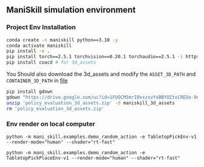 ## ManiSkill simulation environment
### Project Env Installation

```bash 
conda create -n maniskill python==3.10 -y
conda activate maniskill
pip install -e .
pip install torch==2.5.1 torchvision==0.20.1 torchaudio==2.5.1 -i https://pypi.tuna.tsinghua.edu.cn/simple --extra-index-url https://download.pytorch.org/whl/cu121
pip install coacd # for 3d_assets
```

You Should also download the 3d_assets and modify the `ASSET_3D_PATH` and `CONTAINER_3D_PATH` in [file](mani_skill/examples/real2sim_3d_assets/__init__.py)
```bash
pip install gdown
gdown "https://drive.google.com/uc?id=1FUOCM5mrI0xxzxvYoBBYOZtoCREDe-9n" # url from bingwen
unzip 'policy_evaluation_3d_assets.zip' -d maniskill_3d_assets
rm 'policy_evaluation_3d_assets.zip'
```

### Env render on local computer
```
python -m mani_skill.examples.demo_random_action -e TabletopPickEnv-v1 --render-mode="human" --shader="rt-fast"

python -m mani_skill.examples.demo_random_action -e TabletopPickPlaceEnv-v1 --render-mode="human" --shader="rt-fast"
```